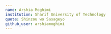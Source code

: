 ```yaml
---
name: Arshia Moghimi
institution: Sharif University of Technology
quote: Shinzou wo Sasageyo
github_user: arshiamoghimi
---
```

